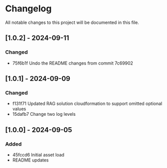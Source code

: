 # Changelog

All notable changes to this project will be documented in this file.

## [1.0.2] - 2024-09-11

### Changed
- 75f6b1f Undo the README changes from commit 7c69902

## [1.0.1] - 2024-09-09

### Changed
- f131f71 Updated RAG solution cloudformation to support omitted optional values
- 15dafb7 Change two log levels


## [1.0.0] - 2024-09-05

### Added
- 45fccd6 Initial asset load
- README updates

